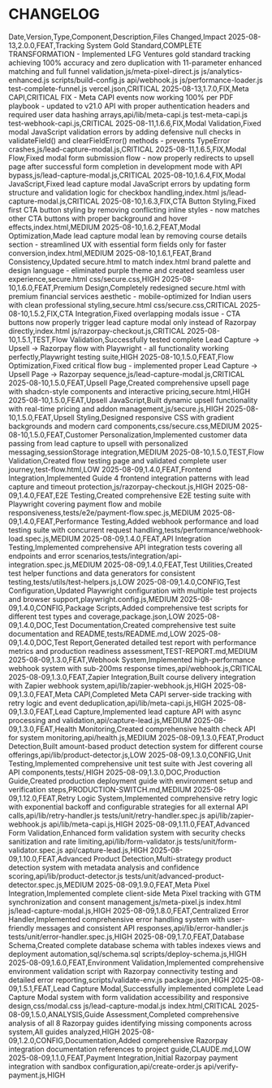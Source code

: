 # CHANGELOG

Date,Version,Type,Component,Description,Files Changed,Impact
2025-08-13,2.0.0,FEAT,Tracking System Gold Standard,COMPLETE TRANSFORMATION - Implemented LFG Ventures gold standard tracking achieving 100% accuracy and zero duplication with 11-parameter enhanced matching and full funnel validation,js/meta-pixel-direct.js js/analytics-enhanced.js scripts/build-config.js api/webhook.js js/performance-loader.js test-complete-funnel.js vercel.json,CRITICAL
2025-08-13,1.7.0,FIX,Meta CAPI,CRITICAL FIX - Meta CAPI events now working 100% per PDF playbook - updated to v21.0 API with proper authentication headers and required user data hashing arrays,api/lib/meta-capi.js test-meta-capi.js test-webhook-capi.js,CRITICAL
2025-08-11,1.6.6,FIX,Modal Validation,Fixed modal JavaScript validation errors by adding defensive null checks in validateField() and clearFieldError() methods - prevents TypeError crashes,js/lead-capture-modal.js,CRITICAL
2025-08-11,1.6.5,FIX,Modal Flow,Fixed modal form submission flow - now properly redirects to upsell page after successful form completion in development mode with API bypass,js/lead-capture-modal.js,CRITICAL
2025-08-10,1.6.4,FIX,Modal JavaScript,Fixed lead capture modal JavaScript errors by updating form structure and validation logic for checkbox handling,index.html js/lead-capture-modal.js,CRITICAL
2025-08-10,1.6.3,FIX,CTA Button Styling,Fixed first CTA button styling by removing conflicting inline styles - now matches other CTA buttons with proper background and hover effects,index.html,MEDIUM
2025-08-10,1.6.2,FEAT,Modal Optimization,Made lead capture modal lean by removing course details section - streamlined UX with essential form fields only for faster conversion,index.html,MEDIUM
2025-08-10,1.6.1,FEAT,Brand Consistency,Updated secure.html to match index.html brand palette and design language - eliminated purple theme and created seamless user experience,secure.html css/secure.css,HIGH
2025-08-10,1.6.0,FEAT,Premium Design,Completely redesigned secure.html with premium financial services aesthetic - mobile-optimized for Indian users with clean professional styling,secure.html css/secure.css,CRITICAL
2025-08-10,1.5.2,FIX,CTA Integration,Fixed overlapping modals issue - CTA buttons now properly trigger lead capture modal only instead of Razorpay directly,index.html js/razorpay-checkout.js,CRITICAL
2025-08-10,1.5.1,TEST,Flow Validation,Successfully tested complete Lead Capture → Upsell → Razorpay flow with Playwright - all functionality working perfectly,Playwright testing suite,HIGH
2025-08-10,1.5.0,FEAT,Flow Optimization,Fixed critical flow bug - implemented proper Lead Capture → Upsell Page → Razorpay sequence,js/lead-capture-modal.js,CRITICAL
2025-08-10,1.5.0,FEAT,Upsell Page,Created comprehensive upsell page with shadcn-style components and interactive pricing,secure.html,HIGH
2025-08-10,1.5.0,FEAT,Upsell JavaScript,Built dynamic upsell functionality with real-time pricing and addon management,js/secure.js,HIGH
2025-08-10,1.5.0,FEAT,Upsell Styling,Designed responsive CSS with gradient backgrounds and modern card components,css/secure.css,MEDIUM
2025-08-10,1.5.0,FEAT,Customer Personalization,Implemented customer data passing from lead capture to upsell with personalized messaging,sessionStorage integration,MEDIUM
2025-08-10,1.5.0,TEST,Flow Validation,Created flow testing page and validated complete user journey,test-flow.html,LOW
2025-08-09,1.4.0,FEAT,Frontend Integration,Implemented Guide 4 frontend integration patterns with lead capture and timeout protection,js/razorpay-checkout.js,HIGH
2025-08-09,1.4.0,FEAT,E2E Testing,Created comprehensive E2E testing suite with Playwright covering payment flow and mobile responsiveness,tests/e2e/payment-flow.spec.js,MEDIUM
2025-08-09,1.4.0,FEAT,Performance Testing,Added webhook performance and load testing suite with concurrent request handling,tests/performance/webhook-load.spec.js,MEDIUM
2025-08-09,1.4.0,FEAT,API Integration Testing,Implemented comprehensive API integration tests covering all endpoints and error scenarios,tests/integration/api-integration.spec.js,MEDIUM
2025-08-09,1.4.0,FEAT,Test Utilities,Created test helper functions and data generators for consistent testing,tests/utils/test-helpers.js,LOW
2025-08-09,1.4.0,CONFIG,Test Configuration,Updated Playwright configuration with multiple test projects and browser support,playwright.config.js,MEDIUM
2025-08-09,1.4.0,CONFIG,Package Scripts,Added comprehensive test scripts for different test types and coverage,package.json,LOW
2025-08-09,1.4.0,DOC,Test Documentation,Created comprehensive test suite documentation and README,tests/README.md,LOW
2025-08-09,1.4.0,DOC,Test Report,Generated detailed test report with performance metrics and production readiness assessment,TEST-REPORT.md,MEDIUM
2025-08-09,1.3.0,FEAT,Webhook System,Implemented high-performance webhook system with sub-200ms response times,api/webhook.js,CRITICAL
2025-08-09,1.3.0,FEAT,Zapier Integration,Built course delivery integration with Zapier webhook system,api/lib/zapier-webhook.js,HIGH
2025-08-09,1.3.0,FEAT,Meta CAPI,Completed Meta CAPI server-side tracking with retry logic and event deduplication,api/lib/meta-capi.js,HIGH
2025-08-09,1.3.0,FEAT,Lead Capture,Implemented lead capture API with async processing and validation,api/capture-lead.js,MEDIUM
2025-08-09,1.3.0,FEAT,Health Monitoring,Created comprehensive health check API for system monitoring,api/health.js,MEDIUM
2025-08-09,1.3.0,FEAT,Product Detection,Built amount-based product detection system for different course offerings,api/lib/product-detector.js,LOW
2025-08-09,1.3.0,CONFIG,Unit Testing,Implemented comprehensive unit test suite with Jest covering all API components,tests/,HIGH
2025-08-09,1.3.0,DOC,Production Guide,Created production deployment guide with environment setup and verification steps,PRODUCTION-SWITCH.md,MEDIUM
2025-08-09,1.12.0,FEAT,Retry Logic System,Implemented comprehensive retry logic with exponential backoff and configurable strategies for all external API calls,api/lib/retry-handler.js tests/unit/retry-handler.spec.js api/lib/zapier-webhook.js api/lib/meta-capi.js,HIGH
2025-08-09,1.11.0,FEAT,Advanced Form Validation,Enhanced form validation system with security checks sanitization and rate limiting,api/lib/form-validator.js tests/unit/form-validator.spec.js api/capture-lead.js,HIGH
2025-08-09,1.10.0,FEAT,Advanced Product Detection,Multi-strategy product detection system with metadata analysis and confidence scoring,api/lib/product-detector.js tests/unit/advanced-product-detector.spec.js,MEDIUM
2025-08-09,1.9.0,FEAT,Meta Pixel Integration,Implemented complete client-side Meta Pixel tracking with GTM synchronization and consent management,js/meta-pixel.js index.html js/lead-capture-modal.js,HIGH
2025-08-09,1.8.0,FEAT,Centralized Error Handler,Implemented comprehensive error handling system with user-friendly messages and consistent API responses,api/lib/error-handler.js tests/unit/error-handler.spec.js,HIGH
2025-08-09,1.7.0,FEAT,Database Schema,Created complete database schema with tables indexes views and deployment automation,sql/schema.sql scripts/deploy-schema.js,HIGH
2025-08-09,1.6.0,FEAT,Environment Validation,Implemented comprehensive environment validation script with Razorpay connectivity testing and detailed error reporting,scripts/validate-env.js package.json,HIGH
2025-08-09,1.5.1,FEAT,Lead Capture Modal,Successfully implemented complete Lead Capture Modal system with form validation accessibility and responsive design,css/modal.css js/lead-capture-modal.js index.html,CRITICAL
2025-08-09,1.5.0,ANALYSIS,Guide Assessment,Completed comprehensive analysis of all 8 Razorpay guides identifying missing components across system,All guides analyzed,HIGH
2025-08-09,1.2.0,CONFIG,Documentation,Added comprehensive Razorpay integration documentation references to project guide,CLAUDE.md,LOW
2025-08-09,1.1.0,FEAT,Payment Integration,Initial Razorpay payment integration with sandbox configuration,api/create-order.js api/verify-payment.js,HIGH